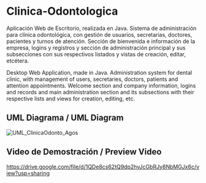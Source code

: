 # Clinica-Odontologica
Aplicación Web de Escritorio, realizada en Java.  Sistema de administración para clínica odontológica, con gestión de usuarios, secretarias, doctores, pacientes y turnos de atención. Sección de bienvenida e información de la empresa, logins y registros y sección de administración principal y sus subsecciones con sus respectivos listados y vistas de creación, editar, etcétera.

Desktop Web Application, made in Java.
Administration system for dental clinic, with management of users, secretaries, doctors, patients and attention appointments. Welcome section and company information, logins and records and main administration section and its subsections with their respective lists and views for creation, editing, etc.


## UML Diagrama / UML Diagram 
![UML_ClinicaOdonto_Agos](https://user-images.githubusercontent.com/49412718/102002871-a8111f00-3cdf-11eb-8dd7-38c34c7b6ae9.png)

## Video de Demostración / Preview Video
https://drive.google.com/file/d/1QDe8cs62tQ9dp2hvJcGbRJy8NbMGJx6c/view?usp=sharing
